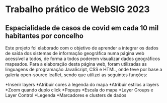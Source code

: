 # Trabalho prático de WebSIG 2023

## Espacialidade de casos de covid em cada 10 mil habitantes por concelho 

Este projeto foi elaborado com o objetivo de aprender a integrar os dados de saída dos sistemas de informação geográfica numa página web acessível a todos, de forma a todos poderem visualizar dados geográficos mapeados. 
Para a elaboração desta página web, foram utilizadas as linguagens de programação JavaScript, CSS e HTML, onde teve por base a galeria open-source leaflet, sendo que utilizei as seguintes funções:

*Inserir layers
*Atribuir cores à legenda do mapa
*Atribuir estilos a layers
*Zoom quando duplo click
*Popups
*Escala do mapa
*Layer Groups e Layer Control
*Legenda
*Marcadores e clusters de dados
